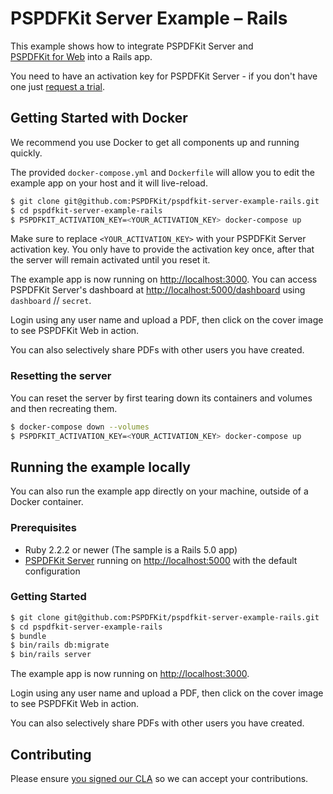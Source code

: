 PSPDFKit Server Example – Rails
===============================

This example shows how to integrate PSPDFKit Server and [PSPDFKit for Web](https://pspdfkit.com/web/) into a Rails app.

You need to have an activation key for PSPDFKit Server - if you don't have one just [request a trial](https://pspdfkit.com/try/).

## Getting Started with Docker

We recommend you use Docker to get all components up and running quickly.

The provided `docker-compose.yml` and `Dockerfile` will allow you to edit the example app on your host and it will live-reload.

```sh
$ git clone git@github.com:PSPDFKit/pspdfkit-server-example-rails.git
$ cd pspdfkit-server-example-rails
$ PSPDFKIT_ACTIVATION_KEY=<YOUR_ACTIVATION_KEY> docker-compose up
```

Make sure to replace `<YOUR_ACTIVATION_KEY>` with your PSPDFKit Server activation key. You only have to provide the activation key once, after that the server will remain activated until you reset it.

The example app is now running on <http://localhost:3000>. You can access PSPDFKit Server's dashboard at <http://localhost:5000/dashboard> using `dashboard` // `secret`.

Login using any user name and upload a PDF, then click on the cover image to see PSPDFKit Web in action.

You can also selectively share PDFs with other users you have created.

### Resetting the server

You can reset the server by first tearing down its containers and volumes and then recreating them.

```sh
$ docker-compose down --volumes
$ PSPDFKIT_ACTIVATION_KEY=<YOUR_ACTIVATION_KEY> docker-compose up
```

## Running the example locally

You can also run the example app directly on your machine, outside of a Docker container.

### Prerequisites

* Ruby 2.2.2 or newer (The sample is a Rails 5.0 app)
* [PSPDFKit Server](https://pspdfkit.com/guides/web/current/server-backed/setting-up-pspdfkit-server/) running on [http://localhost:5000](http://localhost:5000) with the default configuration

### Getting Started

```sh
$ git clone git@github.com:PSPDFKit/pspdfkit-server-example-rails.git
$ cd pspdfkit-server-example-rails
$ bundle
$ bin/rails db:migrate
$ bin/rails server
```

The example app is now running on <http://localhost:3000>.

Login using any user name and upload a PDF, then click on the cover image to see PSPDFKit Web in action.

You can also selectively share PDFs with other users you have created.

## Contributing

Please ensure [you signed our CLA](https://pspdfkit.com/guides/web/current/miscellaneous/contributing/) so we can accept your contributions.
